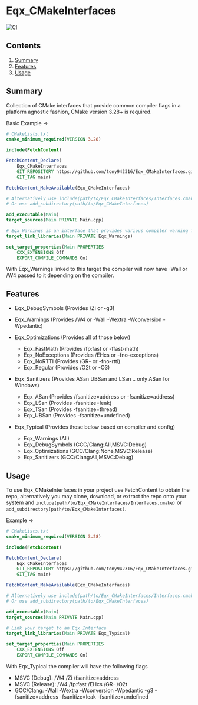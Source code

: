 # Eqx_CMakeInterfaces

[![CI](https://github.com/tony942316/Eqx_CMakeInterfaces/actions/workflows/ci.yaml/badge.svg?branch=main)](https://github.com/tony942316/Eqx_CMakeInterfaces/actions/workflows/ci.yaml)

## Contents

1. [Summary](#summary)
2. [Features](#features)
3. [Usage](#usage)

## Summary <a name="summary"></a>

Collection of CMake interfaces that provide common compiler flags in a platform
agnostic fashion, CMake version 3.28+ is required.

Basic Example ->
```cmake
# CMakeLists.txt
cmake_minimum_required(VERSION 3.28)

include(FetchContent)

FetchContent_Declare(
    Eqx_CMakeInterfaces
    GIT_REPOSITORY https://github.com/tony942316/Eqx_CMakeInterfaces.git
    GIT_TAG main)

FetchContent_MakeAvailable(Eqx_CMakeInterfaces)

# Alternatively use include(path/to/Eqx_CMakeInterfaces/Interfaces.cmake)
# Or use add_subdirectory(path/to/Eqx_CMakeInterfaces)

add_executable(Main)
target_sources(Main PRIVATE Main.cpp)

# Eqx_Warnings is an interface that provides various compiler warning flags
target_link_libraries(Main PRIVATE Eqx_Warnings)

set_target_properties(Main PROPERTIES
    CXX_EXTENSIONS Off
    EXPORT_COMPILE_COMMANDS On)
```
With Eqx_Warnings linked to this target the compiler will now have -Wall or
/W4 passed to it depending on the compiler.

## Features <a name="features"></a>

- Eqx_DebugSymbols      (Provides /Zi or -g3)

- Eqx_Warnings          (Provides /W4 or -Wall -Wextra -Wconversion -Wpedantic)

- Eqx_Optimizations     (Provides all of those below)
    - Eqx_FastMath      (Provides /fp:fast or -ffast-math)
    - Eqx_NoExceptions  (Provides /EHcs or -fno-exceptions)
    - Eqx_NoRTTI        (Provides /GR- or -fno-rtti)
    - Eqx_Regular       (Provides /O2t or -O3)

- Eqx_Sanitizers        (Provides ASan UBSan and LSan .. only ASan for Windows)
    - Eqx_ASan          (Provides /fsanitize=address or -fsanitize=address)
    - Eqx_LSan          (Provides -fsanitize=leak)
    - Eqx_TSan          (Provides -fsanitize=thread)
    - Eqx_UBSan         (Provides -fsanitize=undefined)

- Eqx_Typical           (Provides those below based on compiler and config)
    - Eqx_Warnings      (All)
    - Eqx_DebugSymbols  (GCC/Clang:All,MSVC:Debug)
    - Eqx_Optimizations (GCC/Clang:None,MSVC:Release)
    - Eqx_Sanitizers    (GCC/Clang:All,MSVC:Debug)

## Usage <a name="usage"></a>

To use Eqx_CMakeInterfaces in your project use FetchContent to obtain the repo,
alternatively you may clone, download, or extract the repo onto your system
and `include(path/to/Eqx_CMakeInterfaces/Interfaces.cmake)` or
`add_subdirectory(path/to/Eqx_CMakeInterfaces)`.

Example ->
```cmake
# CMakeLists.txt
cmake_minimum_required(VERSION 3.28)

include(FetchContent)

FetchContent_Declare(
    Eqx_CMakeInterfaces
    GIT_REPOSITORY https://github.com/tony942316/Eqx_CMakeInterfaces.git
    GIT_TAG main)

FetchContent_MakeAvailable(Eqx_CMakeInterfaces)

# Alternatively use include(path/to/Eqx_CMakeInterfaces/Interfaces.cmake)
# Or use add_subdirectory(path/to/Eqx_CMakeInterfaces)

add_executable(Main)
target_sources(Main PRIVATE Main.cpp)

# Link your target to an Eqx Interface
target_link_libraries(Main PRIVATE Eqx_Typical)

set_target_properties(Main PROPERTIES
    CXX_EXTENSIONS Off
    EXPORT_COMPILE_COMMANDS On)
```

With Eqx_Typical the compiler will have the following flags
- MSVC (Debug): /W4 /Zi /fsanitize=address
- MSVC (Release): /W4 /fp:fast /EHcs /GR- /O2t
- GCC/Clang: -Wall -Wextra -Wconversion -Wpedantic -g3 -fsanitize=address
-fsanitize=leak -fsanitize=undefined
